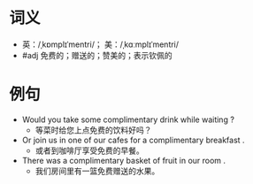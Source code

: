 # 词义
- 英：/ˌkɒmplɪˈmentri/； 美：/ˌkɑːmplɪˈmentri/
- #adj 免费的；赠送的；赞美的；表示钦佩的
# 例句
- Would you take some complimentary drink while waiting ?
	- 等菜时给您上点免费的饮料好吗？
- Or join us in one of our cafes for a complimentary breakfast .
	- 或者到咖啡厅享受免费的早餐。
- There was a complimentary basket of fruit in our room .
	- 我们房间里有一篮免费赠送的水果。
